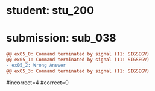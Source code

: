 # student: stu_200
# submission: sub_038

```diff
@@ ex05_0: Command terminated by signal (11: SIGSEGV)
@@ ex05_1: Command terminated by signal (11: SIGSEGV)
- ex05_2: Wrong Answer
@@ ex05_3: Command terminated by signal (11: SIGSEGV)
```
#incorrect=4
#correct=0
